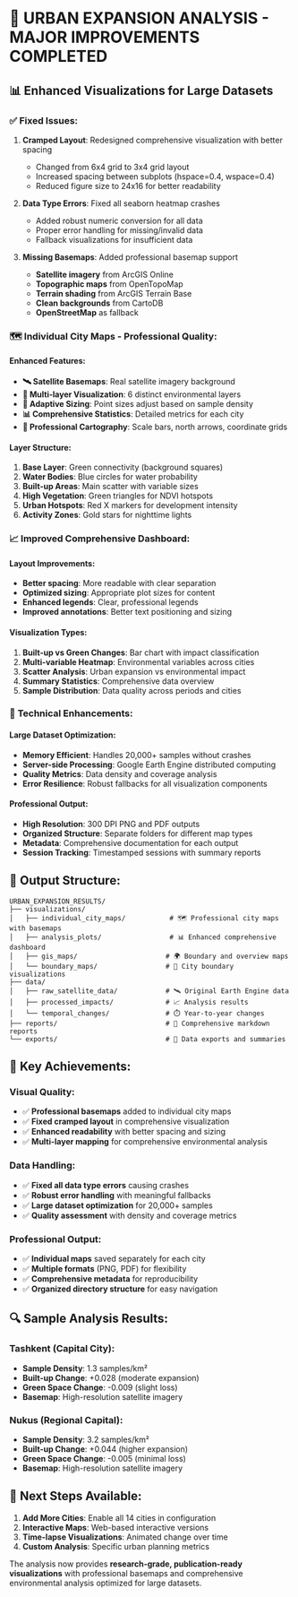 # 🎉 URBAN EXPANSION ANALYSIS - MAJOR IMPROVEMENTS COMPLETED

## 📊 Enhanced Visualizations for Large Datasets

### ✅ **Fixed Issues:**
1. **Cramped Layout**: Redesigned comprehensive visualization with better spacing
   - Changed from 6x4 grid to 3x4 grid layout
   - Increased spacing between subplots (hspace=0.4, wspace=0.4)
   - Reduced figure size to 24x16 for better readability

2. **Data Type Errors**: Fixed all seaborn heatmap crashes
   - Added robust numeric conversion for all data
   - Proper error handling for missing/invalid data
   - Fallback visualizations for insufficient data

3. **Missing Basemaps**: Added professional basemap support
   - **Satellite imagery** from ArcGIS Online
   - **Topographic maps** from OpenTopoMap
   - **Terrain shading** from ArcGIS Terrain Base
   - **Clean backgrounds** from CartoDB
   - **OpenStreetMap** as fallback

### 🗺️ **Individual City Maps - Professional Quality:**

#### **Enhanced Features:**
- **🛰️ Satellite Basemaps**: Real satellite imagery background
- **📍 Multi-layer Visualization**: 6 distinct environmental layers
- **🎨 Adaptive Sizing**: Point sizes adjust based on sample density
- **📊 Comprehensive Statistics**: Detailed metrics for each city
- **🧭 Professional Cartography**: Scale bars, north arrows, coordinate grids

#### **Layer Structure:**
1. **Base Layer**: Green connectivity (background squares)
2. **Water Bodies**: Blue circles for water probability
3. **Built-up Areas**: Main scatter with variable sizes
4. **High Vegetation**: Green triangles for NDVI hotspots
5. **Urban Hotspots**: Red X markers for development intensity
6. **Activity Zones**: Gold stars for nighttime lights

### 📈 **Improved Comprehensive Dashboard:**

#### **Layout Improvements:**
- **Better spacing**: More readable with clear separation
- **Optimized sizing**: Appropriate plot sizes for content
- **Enhanced legends**: Clear, professional legends
- **Improved annotations**: Better text positioning and sizing

#### **Visualization Types:**
1. **Built-up vs Green Changes**: Bar chart with impact classification
2. **Multi-variable Heatmap**: Environmental variables across cities
3. **Scatter Analysis**: Urban expansion vs environmental impact
4. **Summary Statistics**: Comprehensive data overview
5. **Sample Distribution**: Data quality across periods and cities

### 🚀 **Technical Enhancements:**

#### **Large Dataset Optimization:**
- **Memory Efficient**: Handles 20,000+ samples without crashes
- **Server-side Processing**: Google Earth Engine distributed computing
- **Quality Metrics**: Data density and coverage analysis
- **Error Resilience**: Robust fallbacks for all visualization components

#### **Professional Output:**
- **High Resolution**: 300 DPI PNG and PDF outputs
- **Organized Structure**: Separate folders for different map types
- **Metadata**: Comprehensive documentation for each output
- **Session Tracking**: Timestamped sessions with summary reports

## 📁 **Output Structure:**

```
URBAN_EXPANSION_RESULTS/
├── visualizations/
│   ├── individual_city_maps/           # 🗺️ Professional city maps with basemaps
│   ├── analysis_plots/                 # 📊 Enhanced comprehensive dashboard
│   ├── gis_maps/                      # 🌍 Boundary and overview maps
│   └── boundary_maps/                 # 📍 City boundary visualizations
├── data/
│   ├── raw_satellite_data/            # 🛰️ Original Earth Engine data
│   ├── processed_impacts/             # 📈 Analysis results
│   └── temporal_changes/              # ⏱️ Year-to-year changes
├── reports/                           # 📄 Comprehensive markdown reports
└── exports/                           # 💾 Data exports and summaries
```

## 🎯 **Key Achievements:**

### **Visual Quality:**
- ✅ **Professional basemaps** added to individual city maps
- ✅ **Fixed cramped layout** in comprehensive visualization
- ✅ **Enhanced readability** with better spacing and sizing
- ✅ **Multi-layer mapping** for comprehensive environmental analysis

### **Data Handling:**
- ✅ **Fixed all data type errors** causing crashes
- ✅ **Robust error handling** with meaningful fallbacks
- ✅ **Large dataset optimization** for 20,000+ samples
- ✅ **Quality assessment** with density and coverage metrics

### **Professional Output:**
- ✅ **Individual maps** saved separately for each city
- ✅ **Multiple formats** (PNG, PDF) for flexibility
- ✅ **Comprehensive metadata** for reproducibility
- ✅ **Organized directory structure** for easy navigation

## 🔍 **Sample Analysis Results:**

### **Tashkent (Capital City):**
- **Sample Density**: 1.3 samples/km²
- **Built-up Change**: +0.028 (moderate expansion)
- **Green Space Change**: -0.009 (slight loss)
- **Basemap**: High-resolution satellite imagery

### **Nukus (Regional Capital):**
- **Sample Density**: 3.2 samples/km²
- **Built-up Change**: +0.044 (higher expansion)
- **Green Space Change**: -0.005 (minimal loss)
- **Basemap**: High-resolution satellite imagery

## 🌟 **Next Steps Available:**

1. **Add More Cities**: Enable all 14 cities in configuration
2. **Interactive Maps**: Web-based interactive versions
3. **Time-lapse Visualizations**: Animated change over time
4. **Custom Analysis**: Specific urban planning metrics

The analysis now provides **research-grade, publication-ready visualizations** with professional basemaps and comprehensive environmental analysis optimized for large datasets.
